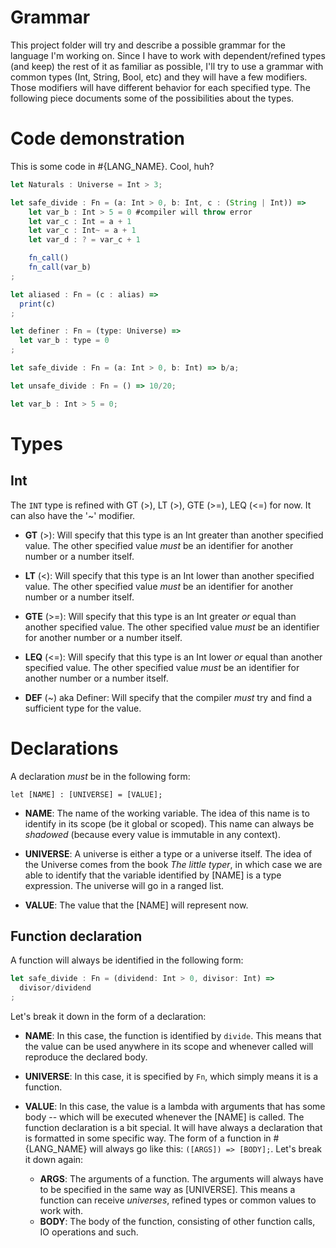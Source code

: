 # Grammar

This project folder will try and describe a possible grammar for the language I'm working on. Since I have to work with dependent/refined types (and keep) the rest of it as familiar as possible, I'll try to use a grammar with common types (Int, String, Bool, etc) and they will have a few modifiers.
Those modifiers will have different behavior for each specified type. The following piece documents some of the possibilities about the types.

# Code demonstration

This is some code in #{LANG_NAME}. Cool, huh?

```javascript
let Naturals : Universe = Int > 3;

let safe_divide : Fn = (a: Int > 0, b: Int, c : (String | Int)) =>
    let var_b : Int > 5 = 0 #compiler will throw error
    let var_c : Int = a + 1
    let var_c : Int~ = a + 1
    let var_d : ? = var_c + 1

    fn_call()
    fn_call(var_b)
;

let aliased : Fn = (c : alias) =>
  print(c)
;

let definer : Fn = (type: Universe) =>
  let var_b : type = 0
;

let safe_divide : Fn = (a: Int > 0, b: Int) => b/a;

let unsafe_divide : Fn = () => 10/20;

let var_b : Int > 5 = 0;
```

# Types

## Int

The ```INT``` type is refined with GT (>), LT (>), GTE (>=), LEQ (<=) for now. It can also have the '~' modifier.

* __GT__ (>): Will specify that this type is an Int greater than another specified value. The other specified value *must* be an identifier for another number or a number itself.

* __LT__ (<): Will specify that this type is an Int lower than another specified value. The other specified value *must* be an identifier for another number or a number itself.

* __GTE__ (>=): Will specify that this type is an Int greater *or* equal than another specified value. The other specified value *must* be an identifier for another number or a number itself.

* __LEQ__ (<=): Will specify that this type is an Int lower *or* equal than another specified value. The other specified value *must* be an identifier for another number or a number itself.

* __DEF__ (~) aka Definer: Will specify that the compiler *must* try and find a sufficient type for the value. 

# Declarations

A declaration *must* be in the following form:

```
let [NAME] : [UNIVERSE] = [VALUE];
```

* __NAME__: The name of the working variable. The idea of this name is to identify in its scope (be it global or scoped). This name can always be *shadowed* (because every value is immutable in any context).

* __UNIVERSE__: A universe is either a type or a universe itself. The idea of the Universe comes from the book *The little typer*, in which case we are able to identify that the variable identified by [NAME] is a type expression. The universe will go in a ranged list.

* __VALUE__: The value that the [NAME] will represent now.

## Function declaration

A function will always be identified in the following form:

```javascript
let safe_divide : Fn = (dividend: Int > 0, divisor: Int) =>
  divisor/dividend
;
```

Let's break it down in the form of a declaration:

* __NAME__: In this case, the function is identified by ```divide```. This means that the value can be used anywhere in its scope and whenever called will reproduce the declared body.

* __UNIVERSE__: In this case, it is specified by ```Fn```, which simply means it is a function.

* __VALUE__: In this case, the value is a lambda with arguments that has some body -- which will be executed whenever the [NAME] is called. The function declaration is a bit special. It will have always a declaration that is formatted in some specific way. The form of a function in #{LANG_NAME} will always go like this: ```([ARGS]) => [BODY];```. Let's break it down again:
  * __ARGS__: The arguments of a function. The arguments will always have to be specified in the same way as [UNIVERSE]. This means a function can receive *universes*, refined types or common values to work with.
  * __BODY__: The body of the function, consisting of other function calls, IO operations and such.
